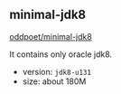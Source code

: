 ## minimal-jdk8

[oddpoet/minimal-jdk8](https://hub.docker.com/r/oddpoet/minimal-jdk8/)

It contains only oracle jdk8.

- version: `jdk8-u131`
- size: about 180M
